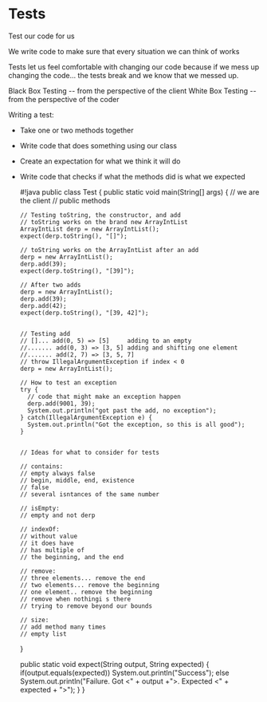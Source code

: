 # Tests
Test our code for us

We write code to make sure that every situation we can think of works

Tests let us feel comfortable with changing our code because if we mess up changing the code... the tests break
and we know that we messed up.

Black Box Testing -- from the perspective of the client
White Box Testing -- from the perspective of the coder

Writing a test:
 -  Take one or two methods together
 -  Write code that does something using our class
 -  Create an expectation for what we think it will do
 -  Write code that checks if what the methods did is what we expected

    #!java
    public class Test {
      public static void main(String[] args) {
        // we are the client
        // public methods


        // Testing toString, the constructor, and add
        // toString works on the brand new ArrayIntList
        ArrayIntList derp = new ArrayIntList();
        expect(derp.toString(), "[]");

        // toString works on the ArrayIntList after an add
        derp = new ArrayIntList();
        derp.add(39);
        expect(derp.toString(), "[39]");

        // After two adds
        derp = new ArrayIntList();
        derp.add(39);
        derp.add(42);
        expect(derp.toString(), "[39, 42]");


        // Testing add
        // []... add(0, 5) => [5]     adding to an empty
        //....... add(0, 3) => [3, 5] adding and shifting one element
        //....... add(2, 7) => [3, 5, 7]
        // throw IllegalArgumentException if index < 0
        derp = new ArrayIntList();

        // How to test an exception
        try {
          // code that might make an exception happen
          derp.add(9001, 39);
          System.out.println("got past the add, no exception");
        } catch(IllegalArgumentException e) {
          System.out.println("Got the exception, so this is all good");
        }


        // Ideas for what to consider for tests

        // contains:
        // empty always false
        // begin, middle, end, existence
        // false
        // several isntances of the same number

        // isEmpty:
        // empty and not derp

        // indexOf:
        // without value
        // it does have
        // has multiple of
        // the beginning, and the end

        // remove:
        // three elements... remove the end
        // two elements... remove the beginning
        // one element.. remove the beginning
        // remove when nothingi s there
        // trying to remove beyond our bounds

        // size:
        // add method many times
        // empty list
      }

      public static void expect(String output, String expected) {
        if(output.equals(expected))
          System.out.println("Success");
        else
          System.out.println("Failure. Got <" + output +">. Expected <" + expected + ">");
      }
    }

